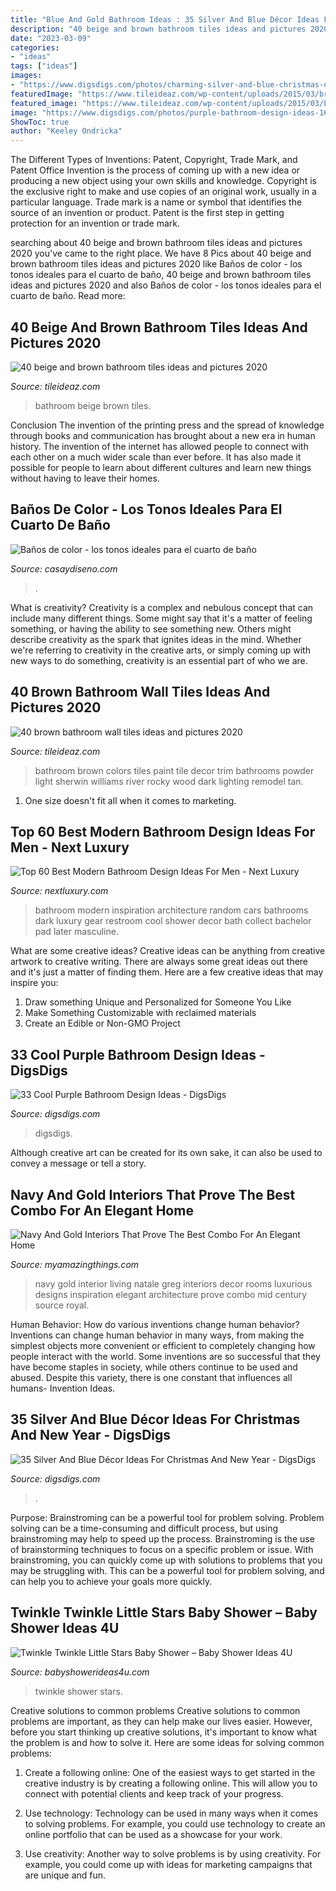 ```yaml
---
title: "Blue And Gold Bathroom Ideas : 35 Silver And Blue Décor Ideas For Christmas And New Year"
description: "40 beige and brown bathroom tiles ideas and pictures 2020"
date: "2023-03-09"
categories:
- "ideas"
tags: ["ideas"]
images:
- "https://www.digsdigs.com/photos/charming-silver-and-blue-christmas-decor-ideas-21.jpg"
featuredImage: "https://www.tileideaz.com/wp-content/uploads/2015/03/brown_bathroom_wall_tiles_6.jpg"
featured_image: "https://www.tileideaz.com/wp-content/uploads/2015/03/beige_and_brown_bathroom_tiles_6.jpg"
image: "https://www.digsdigs.com/photos/purple-bathroom-design-ideas-16.jpg"
ShowToc: true
author: "Keeley Ondricka"
---
```



The Different Types of Inventions: Patent, Copyright, Trade Mark, and Patent Office
Invention is the process of coming up with a new idea or producing a new object using your own skills and knowledge. Copyright is the exclusive right to make and use copies of an original work, usually in a particular language. Trade mark is a name or symbol that identifies the source of an invention or product. Patent is the first step in getting protection for an invention or trade mark.

	

		
searching about 40 beige and brown bathroom tiles ideas and pictures 2020 you've came to the right place. We have 8 Pics about 40 beige and brown bathroom tiles ideas and pictures 2020 like Baños de color - los tonos ideales para el cuarto de baño, 40 beige and brown bathroom tiles ideas and pictures 2020 and also Baños de color - los tonos ideales para el cuarto de baño. Read more:
		
    
## 40 Beige And Brown Bathroom Tiles Ideas And Pictures 2020

<img loading=lazy src="https://www.tileideaz.com/wp-content/uploads/2015/03/beige_and_brown_bathroom_tiles_6.jpg" onerror="this.onerror=null;this.src='https://tse2.mm.bing.net/th?id=OIP._33PdKD79LCgh4qmusfCIQHaK5&amp;pid=15.1';" alt="40 beige and brown bathroom tiles ideas and pictures 2020">

_Source: tileideaz.com_

>bathroom beige brown tiles. 

	

Conclusion
The invention of the printing press and the spread of knowledge through books and communication has brought about a new era in human history. The invention of the internet has allowed people to connect with each other on a much wider scale than ever before. It has also made it possible for people to learn about different cultures and learn new things without having to leave their homes.

    
## Baños De Color - Los Tonos Ideales Para El Cuarto De Baño

<img loading=lazy src="https://casaydiseno.com/wp-content/uploads/2015/11/original-diseño-ñ´baño-´color.jpeg" onerror="this.onerror=null;this.src='https://tse3.mm.bing.net/th?id=OIP.kKWGyqzorAh3ge8C4jdnxgHaJ3&amp;pid=15.1';" alt="Baños de color - los tonos ideales para el cuarto de baño">

_Source: casaydiseno.com_

>. 

	

What is creativity?
Creativity is a complex and nebulous concept that can include many different things. Some might say that it's a matter of feeling something, or having the ability to see something new. Others might describe creativity as the spark that ignites ideas in the mind. Whether we're referring to creativity in the creative arts, or simply coming up with new ways to do something, creativity is an essential part of who we are.

    
## 40 Brown Bathroom Wall Tiles Ideas And Pictures 2020

<img loading=lazy src="https://www.tileideaz.com/wp-content/uploads/2015/03/brown_bathroom_wall_tiles_6.jpg" onerror="this.onerror=null;this.src='https://tse1.mm.bing.net/th?id=OIP.tHcIbu_0PHxhcIYINVuUNAHaLH&amp;pid=15.1';" alt="40 brown bathroom wall tiles ideas and pictures 2020">

_Source: tileideaz.com_

>bathroom brown colors tiles paint tile decor trim bathrooms powder light sherwin williams river rocky wood dark lighting remodel tan. 

	

1. One size doesn't fit all when it comes to marketing.

    
## Top 60 Best Modern Bathroom Design Ideas For Men - Next Luxury

<img loading=lazy src="http://nextluxury.com/wp-content/uploads/dark-black-bathroom-design.jpg" onerror="this.onerror=null;this.src='https://tse1.mm.bing.net/th?id=OIP.SOKz6gwZocDJ5h2juWX64wAAAA&amp;pid=15.1';" alt="Top 60 Best Modern Bathroom Design Ideas For Men - Next Luxury">

_Source: nextluxury.com_

>bathroom modern inspiration architecture random cars bathrooms dark luxury gear restroom cool shower decor bath collect bachelor pad later masculine. 

	

What are some creative ideas?
Creative ideas can be anything from creative artwork to creative writing. There are always some great ideas out there and it's just a matter of finding them. Here are a few creative ideas that may inspire you:
1. Draw something Unique and Personalized for Someone You Like
2. Make Something Customizable with reclaimed materials
3. Create an Edible or Non-GMO Project

    
## 33 Cool Purple Bathroom Design Ideas - DigsDigs

<img loading=lazy src="https://www.digsdigs.com/photos/purple-bathroom-design-ideas-16.jpg" onerror="this.onerror=null;this.src='https://tse4.mm.bing.net/th?id=OIP.7Bj8p2jWkWQBeReI2UdUcAHaLI&amp;pid=15.1';" alt="33 Cool Purple Bathroom Design Ideas - DigsDigs">

_Source: digsdigs.com_

>digsdigs. 

	

Although creative art can be created for its own sake, it can also be used to convey a message or tell a story.

    
## Navy And Gold Interiors That Prove The Best Combo For An Elegant Home

<img loading=lazy src="http://myamazingthings.com/wp-content/uploads/2017/10/navy-gold-interior-12-.jpg" onerror="this.onerror=null;this.src='https://tse4.mm.bing.net/th?id=OIP.00QOHlg7Vb_FuM_HIr57eQHaJ3&amp;pid=15.1';" alt="Navy And Gold Interiors That Prove The Best Combo For An Elegant Home">

_Source: myamazingthings.com_

>navy gold interior living natale greg interiors decor rooms luxurious designs inspiration elegant architecture prove combo mid century source royal. 

	

Human Behavior: How do various inventions change human behavior?
Inventions can change human behavior in many ways, from making the simplest objects more convenient or efficient to completely changing how people interact with the world. Some inventions are so successful that they have become staples in society, while others continue to be used and abused. Despite this variety, there is one constant that influences all humans- Invention Ideas.

    
## 35 Silver And Blue Décor Ideas For Christmas And New Year - DigsDigs

<img loading=lazy src="https://www.digsdigs.com/photos/charming-silver-and-blue-christmas-decor-ideas-21.jpg" onerror="this.onerror=null;this.src='https://tse4.mm.bing.net/th?id=OIP.JY7ArdZ-b9sH7w1A-n-tygAAAA&amp;pid=15.1';" alt="35 Silver And Blue Décor Ideas For Christmas And New Year - DigsDigs">

_Source: digsdigs.com_

>. 

	

Purpose: Brainstroming can be a powerful tool for problem solving.
Problem solving can be a time-consuming and difficult process, but using brainstroming may help to speed up the process. Brainstroming is the use of brainstorming techniques to focus on a specific problem or issue. With brainstroming, you can quickly come up with solutions to problems that you may be struggling with. This can be a powerful tool for problem solving, and can help you to achieve your goals more quickly.

    
## Twinkle Twinkle Little Stars Baby Shower – Baby Shower Ideas 4U

<img loading=lazy src="https://babyshowerideas4u.com/wp-content/uploads/2017/06/Twinkle-Twinkle-Little-Stars-Shower-Flowers-600x800.jpg" onerror="this.onerror=null;this.src='https://tse1.mm.bing.net/th?id=OIP._VUxXMMtH0iQ0dyJvH48vAHaJ4&amp;pid=15.1';" alt="Twinkle Twinkle Little Stars Baby Shower – Baby Shower Ideas 4U">

_Source: babyshowerideas4u.com_

>twinkle shower stars. 

	

Creative solutions to common problems
Creative solutions to common problems are important, as they can help make our lives easier. However, before you start thinking up creative solutions, it's important to know what the problem is and how to solve it. Here are some ideas for solving common problems:
1. Create a following online: One of the easiest ways to get started in the creative industry is by creating a following online. This will allow you to connect with potential clients and keep track of your progress.

2. Use technology: Technology can be used in many ways when it comes to solving problems. For example, you could use technology to create an online portfolio that can be used as a showcase for your work.

3. Use creativity: Another way to solve problems is by using creativity. For example, you could come up with ideas for marketing campaigns that are unique and fun.

